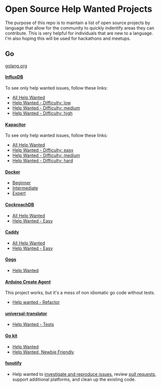 # Open Source Help Wanted Projects

The purpose of this repo is to maintain a list of open source projects by language that allow for the community to quickly indentify areas they can contribute.  This is very helpful for individuals that are new to a language.  I'm also hoping this will be used for hackathons and meetups.

## Go
[golang.org](http://golang.org)

#### [InfluxDB](http://github.com/influxdata/influxdb)
To see only help wanted issues, follow these links:

- [All Help Wanted](https://github.com/influxdata/influxdb/issues?q=is%3Aopen+is%3Aissue+label%3Astatus%2Fhelp-wanted)
- [Help Wanted - Difficulty: low](https://github.com/influxdata/influxdb/issues?q=is%3Aopen+is%3Aissue+label%3Astatus%2Fhelp-wanted+label%3Adifficulty%2Flow)
- [Help Wanted - Difficulty: medium](https://github.com/influxdata/influxdb/issues?q=is%3Aopen+is%3Aissue+label%3Astatus%2Fhelp-wanted+label%3Adifficulty%2Fmedium)
- [Help Wanted - Difficulty: high](https://github.com/influxdata/influxdb/issues?q=is%3Aopen+is%3Aissue+label%3Astatus%2Fhelp-wanted+label%3Adifficulty%2Fhigh)

#### [Kapacitor](http://github.com/influxdata/kapacitor)
To see only help wanted issues, follow these links:

- [All Help Wanted](https://github.com/influxdata/kapacitor/labels/help%20wanted)
- [Help Wanted - Difficulty: easy](https://github.com/influxdata/kapacitor/labels/difficulty-easy)
- [Help Wanted - Difficulty: medium](https://github.com/influxdata/kapacitor/labels/difficulty-medium)
- [Help Wanted - Difficulty: hard](https://github.com/influxdata/kapacitor/labels/difficulty-hard)

#### [Docker](https://github.com/docker/docker)
- [Beginner](https://github.com/docker/docker/issues?q=is%3Aopen+is%3Aissue+label%3Aexp%2Fbeginner)
- [Intermediate](https://github.com/docker/docker/issues?q=is%3Aopen+is%3Aissue+label%3Aexp%2Fintermediate)
- [Expert](https://github.com/docker/docker/issues?q=is%3Aopen+is%3Aissue+label%3Aexp%2Fexpert)

#### [CockroachDB](https://github.com/cockroachdb/cockroach)
- [All Help Wanted](https://github.com/cockroachdb/cockroach/labels/helpwanted)
- [Help Wanted - Easy](https://github.com/cockroachdb/cockroach/issues?q=is%3Aopen+label%3Ahelpwanted+label%3Aeasy)

#### [Caddy](https://github.com/mholt/caddy)
- [All Help Wanted](https://github.com/mholt/caddy/labels/help%20wanted)
- [Help Wanted - Easy](https://github.com/mholt/caddy/issues?utf8=%E2%9C%93&q=is%3Aopen+label%3A%22help+wanted%22+label%3Aeasy)

#### [Gogs](https://github.com/gogits/gogs)
- [Help Wanted](https://github.com/gogits/gogs/issues?q=is%3Aopen+is%3Aissue+label%3A%22help+wanted%22)

#### [Arduino Create Agent](https://github.com/arduino/arduino-create-agent)
This project works, but it's a mess of non idiomatic go code without tests.
- [Help wanted - Refactor](https://github.com/arduino/arduino-create-agent/issues/3)

#### [universal-translator](https://github.com/go-playground/universal-translator)
- [Help Wanted - Tests](https://github.com/go-playground/universal-translator/issues/1)

#### [Go kit](https://github.com/go-kit/kit)
- [Help Wanted](https://github.com/go-kit/kit/issues?q=is%3Aissue+is%3Aopen+label%3A%22help+wanted%22)
- [Help Wanted, Newbie Friendly](https://github.com/go-kit/kit/issues?utf8=✓&q=is%3Aissue+is%3Aopen+label%3A"help+wanted"+label%3A"newbie+friendly")

#### [fsnotify](https://github.com/fsnotify/fsnotify)

- Help wanted to [investigate and reproduce issues](https://github.com/fsnotify/fsnotify/issues?q=is%3Aissue+is%3Aopen+label%3Ainvestigate), review [pull requests](https://github.com/fsnotify/fsnotify/pulls), support additional platforms, and clean up the existing code.


